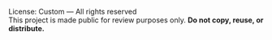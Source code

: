 License: Custom — All rights reserved  
This project is made public for review purposes only. **Do not copy, reuse, or distribute.**